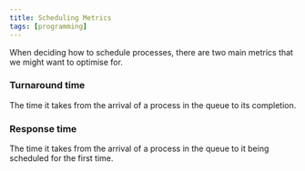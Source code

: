 ```yaml
---
title: Scheduling Metrics
tags: [programming]
---
```

When deciding how to schedule processes, there are two main metrics that we might want to optimise for.

### Turnaround time
The time it takes from the arrival of a process in the queue to its completion.

### Response time
The time it takes from the arrival of a process in the queue to it being scheduled for the first time.